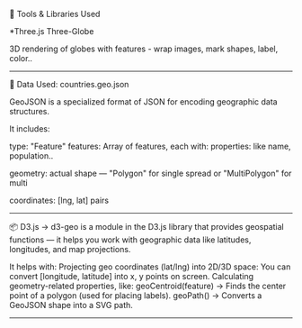 🔧 Tools & Libraries Used

*Three.js Three-Globe

3D rendering of globes with features - wrap images, mark shapes, label, color..

________________________________________________

📁 Data Used: countries.geo.json

GeoJSON is a specialized format of JSON for encoding geographic data structures.

It includes:

type: "Feature" 
    features: Array of features, each with:
        properties: like name, population..

geometry: actual shape — "Polygon" for single spread or "MultiPolygon" for multi

coordinates: [lng, lat] pairs

_______________________________________________

📦 D3.js -> d3-geo is a module in the D3.js library that provides geospatial functions — it helps you work with geographic data like latitudes, longitudes, and map projections.

It helps with:
        Projecting geo coordinates (lat/lng) into 2D/3D space:
        You can convert [longitude, latitude] into x, y points on screen.
        Calculating geometry-related properties, like:
            geoCentroid(feature) → Finds the center point of a polygon (used for placing labels).
            geoPath() → Converts a GeoJSON shape into a SVG path.

_______________________________________________